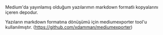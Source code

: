 Medium'da yayınlamış olduğum yazılarımın markdown formatlı kopyalarını içeren depodur.

Yazıların markdown formatına dönüşümü için mediumexporter tool'u kullanılmıştır. (https://github.com/xdamman/mediumexporter)
